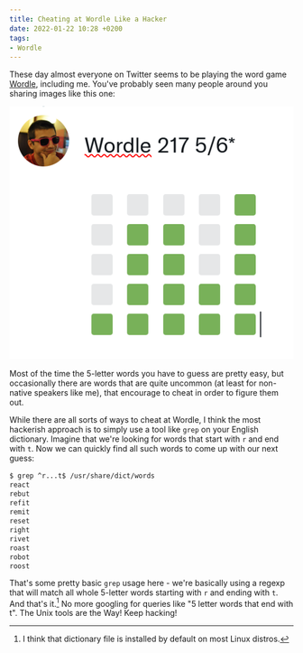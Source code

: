 ```yaml
---
title: Cheating at Wordle Like a Hacker
date: 2022-01-22 10:28 +0200
tags:
- Wordle
---
```


These day almost everyone on Twitter seems to be playing the word game [Wordle](https://www.powerlanguage.co.uk/wordle/), including me. You've probably seen many people around you sharing images like this one:

![wordle.png](/assets/images/wordle.png)

Most of the time the 5-letter words you have to guess are pretty easy, but occasionally there are words that are quite uncommon (at least for non-native speakers like me), that encourage to cheat in order to figure them out.

While there are all sorts of ways to cheat at Wordle, I think the most hackerish approach is to simply use a tool like `grep` on your English dictionary. Imagine that we're looking for words that start with `r` and end with `t`. Now we can quickly find all such words to come up with our next guess:

```console
$ grep ^r...t$ /usr/share/dict/words
react
rebut
refit
remit
reset
right
rivet
roast
robot
roost
```

That's some pretty basic `grep` usage here - we're basically using a regexp that will match all whole 5-letter words starting with `r` and ending with `t`.
And that's it.[^1] No more googling for queries like "5 letter words that end with t".
The Unix tools are the Way! Keep hacking!

[^1]: I think that dictionary file is installed by default on most Linux distros.
